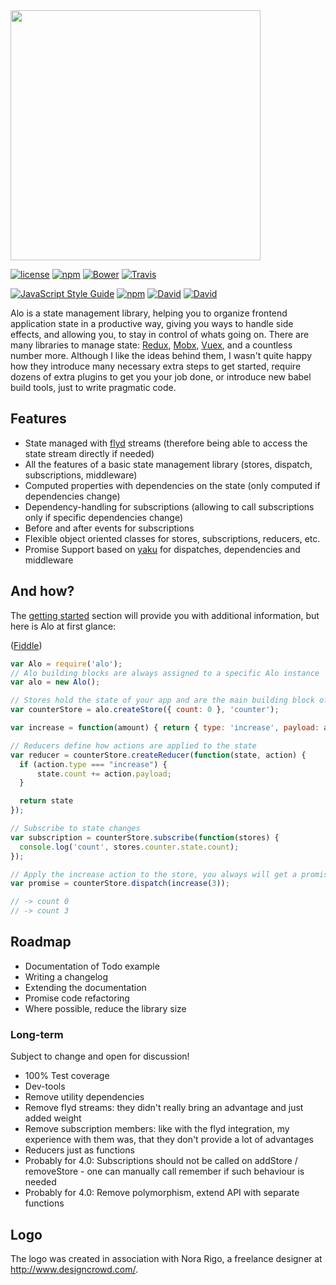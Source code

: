 <div style="display:none;">

# Alo

</div>
<img width="400px" src="https://cdn.rawgit.com/alojs/alo/0eec1f5a9f032865d2bbb0d76d1fd9cfe1c67322/logo/logo.png" />

[![license](https://img.shields.io/github/license/alojs/alo.svg)](https://github.com/alojs/alo/blob/master/LICENSE)
[![npm](https://img.shields.io/npm/v/alo.svg)](https://www.npmjs.com/package/alo)
[![Bower](https://img.shields.io/bower/v/alo.svg)](https://bower.io/search/?q=alo)
[![Travis](https://img.shields.io/travis/alojs/alo.svg)](https://travis-ci.org/alojs/alo)
<!-- currently wrong, because i couldn't find a way to remove the libs from the coverage (and sourcemaps don't work either)
[![Coveralls](https://img.shields.io/coveralls/alojs/alo.svg)](https://coveralls.io/github/alojs/alo)
-->
[![JavaScript Style Guide](https://img.shields.io/badge/code%20style-standard-brightgreen.svg)](http://standardjs.com/)
[![npm](https://img.shields.io/npm/dm/alo.svg)](https://www.npmjs.com/package/alo)
[![David](https://img.shields.io/david/alojs/alo.svg)](https://github.com/alojs/alo)
[![David](https://img.shields.io/david/dev/alojs/alo.svg)](https://github.com/alojs/alo)


Alo is a state management library, helping you to organize frontend application state in a productive way, giving you ways to handle side effects, and allowing you, to stay in control of whats going on. There are many libraries to manage state: [Redux](https://github.com/reactjs/redux), [Mobx](https://github.com/mobxjs/mobx), [Vuex](https://github.com/vuejs/vuex), and a countless number more. Although I like the ideas behind them, I wasn't quite happy how they introduce many necessary extra steps to get started, require dozens of extra plugins to get you your job done, or introduce new babel build tools, just to write pragmatic code.

## Features

* State managed with [flyd](https://github.com/paldepind/flyd) streams (therefore being able to access the state stream directly if needed)
* All the features of a basic state management library (stores, dispatch, subscriptions, middleware)
* Computed properties with dependencies on the state (only computed if dependencies change)
* Dependency-handling for subscriptions (allowing to call subscriptions only if specific dependencies change)
* Before and after events for subscriptions
* Flexible object oriented classes for stores, subscriptions, reducers, etc.
* Promise Support based on [yaku](https://github.com/ysmood/yaku) for dispatches, dependencies and middleware

## And how?
The [getting started](http://www.alojs.com/getting_started/first_steps.html) section will provide you with additional information, but here is Alo at first glance:

([Fiddle](https://jsfiddle.net/katywings/tr1vexgp/))
```js
var Alo = require('alo');
// Alo building blocks are always assigned to a specific Alo instance
var alo = new Alo();

// Stores hold the state of your app and are the main building block of Alo
var counterStore = alo.createStore({ count: 0 }, 'counter');

var increase = function(amount) { return { type: 'increase', payload: amount || 1 }}

// Reducers define how actions are applied to the state
var reducer = counterStore.createReducer(function(state, action) {
  if (action.type === "increase") {
      state.count += action.payload;
  }

  return state
});

// Subscribe to state changes
var subscription = counterStore.subscribe(function(stores) {
  console.log('count', stores.counter.state.count);
});

// Apply the increase action to the store, you always will get a promise from this
var promise = counterStore.dispatch(increase(3));

// -> count 0
// -> count 3
```

## Roadmap
- Documentation of Todo example
- Writing a changelog
- Extending the documentation
- Promise code refactoring
- Where possible, reduce the library size

### Long-term
Subject to change and open for discussion!

- 100% Test coverage
- Dev-tools
- Remove utility dependencies
- Remove flyd streams: they didn't really bring an advantage and just added weight
- Remove subscription members: like with the flyd integration, my experience with them was, that they don't provide a lot of advantages
- Reducers just as functions
- Probably for 4.0: Subscriptions should not be called on addStore / removeStore - one can manually call remember if such behaviour is needed
- Probably for 4.0: Remove polymorphism, extend API with separate functions

## Logo
The logo was created in association with Nora Rigo, a freelance designer at http://www.designcrowd.com/.

